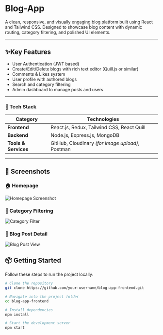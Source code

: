 # Blog-App 

A clean, responsive, and visually engaging blog platform built using React and Tailwind CSS. Designed to showcase blog content with dynamic routing, category filtering, and polished UI elements.

---

## ✨Key Features

- User Authentication (JWT based)
- Create/Edit/Delete blogs with rich text editor (Quill.js or similar)
- Comments & Likes system
- User profile with authored blogs
- Search and category filtering
- Admin dashboard to manage posts and users
---

### 🧱 Tech Stack

| Category             | Technologies                                                          |
|----------------------|-----------------------------------------------------------------------|
| **Frontend**         | React.js, Redux, Tailwind CSS, React Quill                            |
| **Backend**          | Node.js, Express.js, MongoDB                                          |
| **Tools & Services** | GitHub, Cloudinary *(for image upload)*, Postman                      |

---



## 📸 Screenshots

### 🏠 Homepage
![Homepage Screenshot]( https://images.pexels.com/photos/443446/pexels-photo-443446.jpeg?cs=srgb&dl=pexels-eberhardgross-443446.jpg&fm=jpg  )

### 🧭 Category Filtering
![Category Filter](https://your-image-host.com/filter.png)

### 📄 Blog Post Detail
![Blog Post View](https://your-image-host.com/post.png)









## 📦 Getting Started

Follow these steps to run the project locally:

```bash
# Clone the repository
git clone https://github.com/your-username/blog-app-frontend.git

# Navigate into the project folder
cd blog-app-frontend

# Install dependencies
npm install

# Start the development server
npm start
